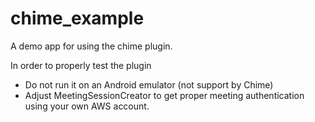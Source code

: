 # chime_example

A demo app for using the chime plugin.

In order to properly test the plugin
* Do not run it on an Android emulator (not support by Chime)
* Adjust MeetingSessionCreator to get proper meeting authentication using your own AWS account.
